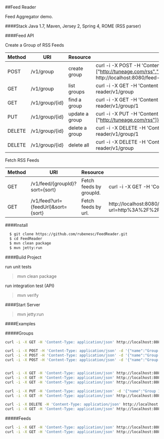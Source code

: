 
##Feed Reader

Feed Aggregator demo.

####Stack
	Java 1.7, Maven, Jersey 2, Spring 4, ROME (RSS parser)

####Feed API

Create a Group of RSS Feeds

Method | URI                         | Resource        | Example
-------|-----------------------------|-----------------|----------
POST   | /v1/group                   | create group    | curl -i -X POST -H 'Content-Type: application/json' -d '{"name":"Group 1","urls":["http://tuneage.com/rss","http://metallica.tumblr.com/rss","http://blog.bandpage.com/feed/"]}' http://localhost:8080/feed-reader/v1/group
GET    | /v1/group                   | list groups     | curl -i -X GET -H 'Content-Type: application/json' http://localhost:8080/feed-reader/v1/group
GET    | /v1/group/{id}              | find a group    | curl -i -X GET -H 'Content-Type: application/json' http://localhost:8080/feed-reader/v1/group/1
PUT    | /v1/group/{id}              | update a group  | curl -i -X PUT -H 'Content-Type: application/json' -d '{"name":"Group 1 updated","urls":["http://tuneage.com/rss"]}' http://localhost:8080/feed-reader/v1/group/1
DELETE | /v1/group/{id}              | delete a group  | curl -i -X DELETE -H 'Content-Type: application/json' http://localhost:8080/feed-reader/v1/group/1
DELETE | /v1/group/{id}              | delete all      | curl -i -X DELETE -H 'Content-Type: application/json' http://localhost:8080/feed-reader/v1/group


Fetch RSS Feeds

Method | URI                                       | Resource                  | Example
------ | ------------------------------------------|---------------------------|-----------------------------
GET    | /v1/feed/{groupId}?sort={sort}            | Fetch feeds by groupId.   |  curl -i -X GET -H 'Content-Type: application/json' http://localhost:8080/feed-reader/v1/feed/1?sort=round
GET    | /v1/feed?url={feedUrl}&sort={sort}        | Fetch feeds by url.       | http://localhost:8080/feed-reader/v1/feed?url=http%3A%2F%2Ftuneage.com%2Frss&url=http%3A%2F%2Fmetallica.tumblr.com%2Frss&url=http%3A%2F%2Fblog.bandpage.com%2Ffeed%2F&sort=round




####Install
```bash
  $ git clone https://github.com/rubenesc/FeedReader.git
  $ cd FeedReader
  $ mvn clean package
  $ mvn jetty:run
```

####Build Project

run unit tests
>mvn clean package 

run integration test (API)
>mvn verify

####Start Server
>mvn jetty:run

####Examples

#####Groups
```bash
curl -i -X GET -H 'Content-Type: application/json' http://localhost:8080/feed-reader/v1/group

curl -i -X POST -H 'Content-Type: application/json' -d '{"name":"Group 1","urls":["http://tuneage.com/rss","http://metallica.tumblr.com/rss","http://blog.bandpage.com/feed/"]}' http://localhost:8080/feed-reader/v1/group
curl -i -X POST -H 'Content-Type: application/json' -d '{"name":"Group 2","urls":["http://metallica.tumblr.com/rss"]}' http://localhost:8080/feed-reader/v1/group
curl -i -X POST -H 'Content-Type: application/json' -d '{"name":"Group 3","urls":["http://blog.bandpage.com/feed/]}' http://localhost:8080/feed-reader/v1/group


curl -i -X GET -H 'Content-Type: application/json' http://localhost:8080/feed-reader/v1/group/1
curl -i -X GET -H 'Content-Type: application/json' http://localhost:8080/feed-reader/v1/group/2
curl -i -X GET -H 'Content-Type: application/json' http://localhost:8080/feed-reader/v1/group/3

curl -i -X PUT -H 'Content-Type: application/json' -d '{"name":"Group 1 updated","urls":["http://tuneage.com/rss"]}' http://localhost:8080/feed-reader/v1/group/1
curl -i -X GET -H 'Content-Type: application/json' http://localhost:8080/feed-reader/v1/group/1

curl -i -X DELETE -H 'Content-Type: application/json' http://localhost:8080/feed-reader/v1/group/3
curl -i -X GET -H 'Content-Type: application/json' http://localhost:8080/feed-reader/v1/group/3
```
#####Feeds
```bash
curl -i -X GET -H 'Content-Type: application/json' http://localhost:8080/feed-reader/v1/feed/1?sort=desc
curl -i -X GET -H 'Content-Type: application/json' http://localhost:8080/feed-reader/v1/feed/1?sort=round
```
